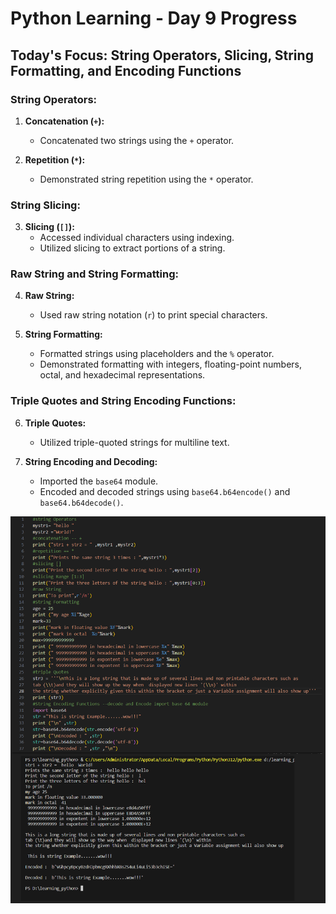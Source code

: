 # Python Learning - Day 9 Progress

## Today's Focus: String Operators, Slicing, String Formatting, and Encoding Functions

### String Operators:

1. **Concatenation (`+`):**
   - Concatenated two strings using the `+` operator.

2. **Repetition (`*`):**
   - Demonstrated string repetition using the `*` operator.

### String Slicing:

3. **Slicing (`[]`):**
   - Accessed individual characters using indexing.
   - Utilized slicing to extract portions of a string.

### Raw String and String Formatting:

4. **Raw String:**
   - Used raw string notation (`r`) to print special characters.

5. **String Formatting:**
   - Formatted strings using placeholders and the `%` operator.
   - Demonstrated formatting with integers, floating-point numbers, octal, and hexadecimal representations.

### Triple Quotes and String Encoding Functions:

6. **Triple Quotes:**
   - Utilized triple-quoted strings for multiline text.

7. **String Encoding and Decoding:**
   - Imported the `base64` module.
   - Encoded and decoded strings using `base64.b64encode()` and `base64.b64decode()`.


![Day 9 Image](./day9.png)

